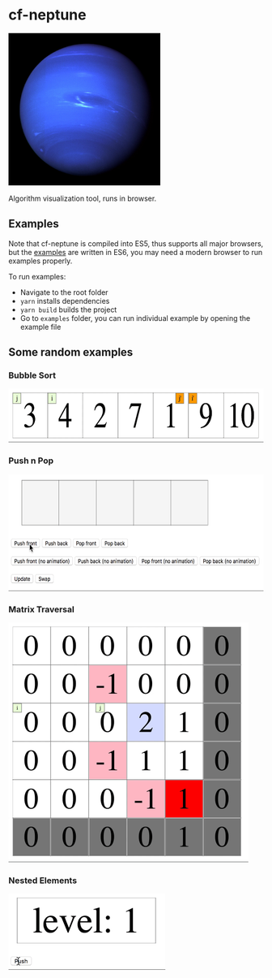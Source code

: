 # cf-neptune

<img src="./assets/neptune.jpg" width="300" height="300"/>

Algorithm visualization tool, runs in browser.


## Examples
Note that cf-neptune is compiled into ES5, thus supports all major browsers, but the [examples](./examples) are written in ES6, you may need a modern browser to run examples properly.

To run examples:
* Navigate to the root folder
* `yarn` installs dependencies
* `yarn build` builds the project
* Go to `examples` folder, you can run individual example by opening the example file

## Some random examples

### Bubble Sort

<img src="./assets/bubble-sort.mov.gif" width="652" height="106"/>

### Push n Pop

<img src="./assets/push-pop.mov.gif" width="614" height="230"/>

### Matrix Traversal

<img src="./assets/matrix-traversal.mov.gif" width="474" height="472"/>

### Nested Elements

<img src="./assets/nested-atoms.mov.gif" width="310" height="150"/>
